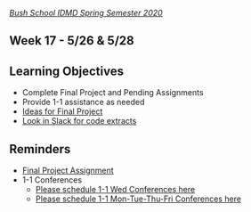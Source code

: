[_Bush School IDMD Spring Semester 2020_](https://chandrunarayan.github.io/idmd/)

## Week 17 - 5/26 & 5/28

## Learning Objectives
* Complete Final Project and Pending Assignments
* Provide 1-1 assistance as needed
* [Ideas for Final Project](../week15/plan/inspiration.md)
* [Look in Slack for code extracts](https://idmd2020.slack.com)

## Reminders
* [Final Project Assignment](https://bush.myschoolapp.com/app/faculty#academicclass/109608285/0/assignments)
* 1-1 Conferences
    *    [Please schedule 1-1 Wed Conferences here](https://calendly.com/chandru-narayan/conf_wed_idmd_a_block)
    *    [Please schedule 1-1 Mon-Tue-Thu-Fri Conferences here](https://calendly.com/chandru-narayan/conf_montuethufri)
